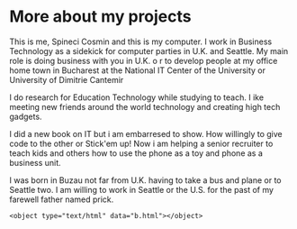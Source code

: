 <html>      
 <head>
     <h1>More about my projects</h1>
        <p>This is me, Spineci Cosmin and this is my computer. 
I work in Business Technology as a sidekick for computer parties in 
U.K. and Seattle. My main role is doing business with you in U.K. o
r to develop people at my office home town in Bucharest at the 
National IT Center of the University or University of Dimitrie Cantemir
</p> 
I do research for Education Technology while studying to teach. I ike meeting new friends around the world technology and creating high tech gadgets. 
	 <p>

I did a new book on IT 
but i am embarresed to show. 
How willingly to give code to the other or Stick'em up!
 Now i am helping a senior recruiter 
to teach kids and others how to use the phone as a toy and phone as a business unit.
	</p>
	<p>I was born in Buzau not far from U.K. having to take a bus 
and plane or to Seattle two. 
I am willing to work in Seattle or the U.S. for the past of my farewell father named prick.</p>
 </head>
 <body> 
	 <!--Inserting elements by M-->
	
	<object type="text/html" data="b.html"></object>
 
 </body>
<html>
